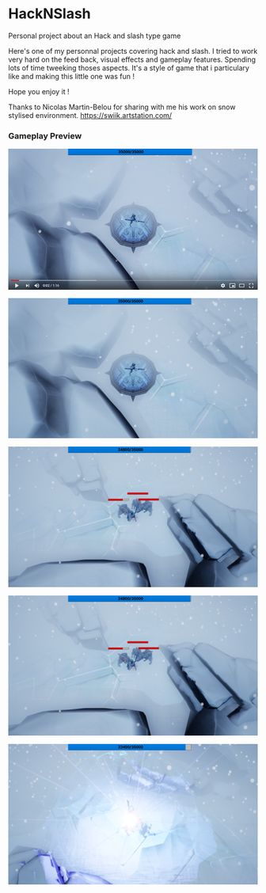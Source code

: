 # HackNSlash
Personal project about an Hack and slash type game 

Here's one of my personnal projects covering hack and slash.
I tried to work very hard on the feed back, visual effects and gameplay features.
Spending lots of time tweeking thoses aspects.
It's a style of game that i particulary like and making this little one was fun !

Hope you enjoy it !

Thanks to Nicolas Martin-Belou for sharing with me his work on snow stylised environment. 
https://swiik.artstation.com/


### Gameplay Preview
[![Trailer](https://raw.githubusercontent.com/JeromeVaglienti/HackNSlash/master/PreviewPictures/00.png)](https://www.youtube.com/watch?v=rGExuHBpbIM)

![Pictures](https://raw.githubusercontent.com/JeromeVaglienti/HackNSlash/master/PreviewPictures/0.png)

![Pictures](https://raw.githubusercontent.com/JeromeVaglienti/HackNSlash/master/PreviewPictures/1.png)

![Pictures](https://raw.githubusercontent.com/JeromeVaglienti/HackNSlash/master/PreviewPictures/1.png)

![Pictures](https://raw.githubusercontent.com/JeromeVaglienti/HackNSlash/master/PreviewPictures/3.png)
